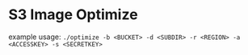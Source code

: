 # S3 Image Optimize

example usage:
`./optimize -b <BUCKET> -d <SUBDIR> -r <REGION> -a <ACCESSKEY> -s <SECRETKEY>`